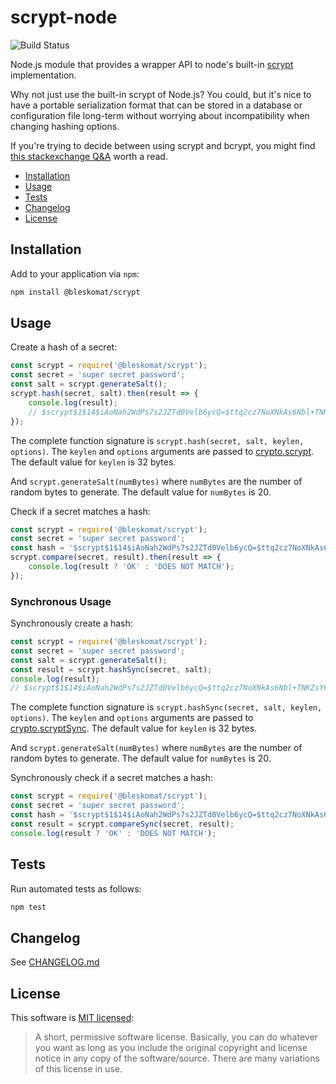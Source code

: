 # scrypt-node

![Build Status](https://github.com/bleskomat/scrypt-node/actions/workflows/tests.yml/badge.svg)

Node.js module that provides a wrapper API to node's built-in [scrypt](https://nodejs.org/api/crypto.html#cryptoscryptpassword-salt-keylen-options-callback) implementation.

Why not just use the built-in scrypt of Node.js? You could, but it's nice to have a portable serialization format that can be stored in a database or configuration file long-term without worrying about incompatibility when changing hashing options.

If you're trying to decide between using scrypt and bcrypt, you might find [this stackexchange Q&A](https://security.stackexchange.com/questions/26245/is-bcrypt-better-than-scrypt) worth a read.

* [Installation](#installation)
* [Usage](#usage)
* [Tests](#tests)
* [Changelog](#changelog)
* [License](#license)


## Installation

Add to your application via `npm`:
```bash
npm install @bleskomat/scrypt
```


## Usage

Create a hash of a secret:
```js
const scrypt = require('@bleskomat/scrypt');
const secret = 'super secret password';
const salt = scrypt.generateSalt();
scrypt.hash(secret, salt).then(result => {
	console.log(result);
	// $scrypt$1$14$iAoNah2WdPs7s2JZTd0Velb6ycQ=$ttq2cz7NoXNkAs6Nbl+TNKZsYFaEQJFcIWNTApiV67k=
});
```
The complete function signature is `scrypt.hash(secret, salt, keylen, options)`. The `keylen` and `options` arguments are passed to [crypto.scrypt](https://nodejs.org/api/crypto.html#cryptoscryptpassword-salt-keylen-options-callback). The default value for `keylen` is 32 bytes.

And `scrypt.generateSalt(numBytes)` where `numBytes` are the number of random bytes to generate. The default value for `numBytes` is 20.

Check if a secret matches a hash:
```js
const scrypt = require('@bleskomat/scrypt');
const secret = 'super secret password';
const hash = '$scrypt$1$14$iAoNah2WdPs7s2JZTd0Velb6ycQ=$ttq2cz7NoXNkAs6Nbl+TNKZsYFaEQJFcIWNTApiV67k=';
scrypt.compare(secret, result).then(result => {
	console.log(result ? 'OK' : 'DOES NOT MATCH');
});
```

### Synchronous Usage

Synchronously create a hash:
```js
const scrypt = require('@bleskomat/scrypt');
const secret = 'super secret password';
const salt = scrypt.generateSalt();
const result = scrypt.hashSync(secret, salt);
console.log(result);
// $scrypt$1$14$iAoNah2WdPs7s2JZTd0Velb6ycQ=$ttq2cz7NoXNkAs6Nbl+TNKZsYFaEQJFcIWNTApiV67k=
```
The complete function signature is `scrypt.hashSync(secret, salt, keylen, options)`. The `keylen` and `options` arguments are passed to [crypto.scryptSync](https://nodejs.org/api/crypto.html#cryptoscryptsyncpassword-salt-keylen-options). The default value for `keylen` is 32 bytes.

And `scrypt.generateSalt(numBytes)` where `numBytes` are the number of random bytes to generate. The default value for `numBytes` is 20.

Synchronously check if a secret matches a hash:
```js
const scrypt = require('@bleskomat/scrypt');
const secret = 'super secret password';
const hash = '$scrypt$1$14$iAoNah2WdPs7s2JZTd0Velb6ycQ=$ttq2cz7NoXNkAs6Nbl+TNKZsYFaEQJFcIWNTApiV67k=';
const result = scrypt.compareSync(secret, result);
console.log(result ? 'OK' : 'DOES NOT MATCH');
```


## Tests

Run automated tests as follows:
```bash
npm test
```


## Changelog

See [CHANGELOG.md](https://github.com/bleskomat/scrypt-node/blob/master/CHANGELOG.md)


## License

This software is [MIT licensed](https://tldrlegal.com/license/mit-license):
> A short, permissive software license. Basically, you can do whatever you want as long as you include the original copyright and license notice in any copy of the software/source.  There are many variations of this license in use.
